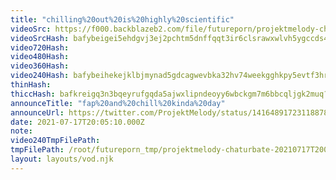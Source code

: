 ```yaml
---
title: "chilling%20out%20is%20highly%20scientific"
videoSrc: https://f000.backblazeb2.com/file/futureporn/projektmelody-chaturbate-2021-07-17.mp4
videoSrcHash: bafybeigei5ehdgvj3ej2pchtm5dnffqqt3ir6clsrawxwlvh5ygccds4vm?filename=projektmelody-chaturbate-2021-07-17T20:05:10.000Z.mp4
video720Hash: 
video480Hash: 
video360Hash: 
video240Hash: bafybeihekejklbjmynad5gdcagwevbka32hv74weekgghkpy5evtf3hrvq?filename=projektmelody-chaturbate-20210717T200510Z-240p.mp4
thinHash: 
thiccHash: bafkreigq3n3bqeyrufgqda5ajwxlipndeoyy6wbckgm7m6bbcqljgk2muq?filename=20210717T200510Z-thicc.jpg
announceTitle: "fap%20and%20chill%20kinda%20day"
announceUrl: https://twitter.com/ProjektMelody/status/1416489172311887876
date: 2021-07-17T20:05:10.000Z
note: 
video240TmpFilePath: 
tmpFilePath: /root/futureporn_tmp/projektmelody-chaturbate-20210717T200510Z.mp4
layout: layouts/vod.njk
---
```

